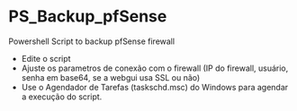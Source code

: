 # PS_Backup_pfSense
Powershell Script to backup pfSense firewall

* Edite o script
* Ajuste os parametros de conexão com o firewall (IP do firewall, usuário, senha em base64, se a webgui usa SSL ou não)
* Use o Agendador de Tarefas (taskschd.msc) do Windows para agendar a execução do script.
